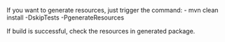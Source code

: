 If you want to generate resources, just trigger the command:
    - mvn clean install -DskipTests -PgenerateResources

If build is successful, check the resources in generated package.